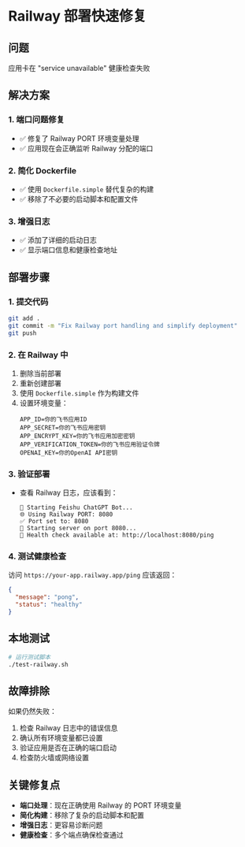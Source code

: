 # Railway 部署快速修复

## 问题
应用卡在 "service unavailable" 健康检查失败

## 解决方案

### 1. 端口问题修复
- ✅ 修复了 Railway PORT 环境变量处理
- ✅ 应用现在会正确监听 Railway 分配的端口

### 2. 简化 Dockerfile
- ✅ 使用 `Dockerfile.simple` 替代复杂的构建
- ✅ 移除了不必要的启动脚本和配置文件

### 3. 增强日志
- ✅ 添加了详细的启动日志
- ✅ 显示端口信息和健康检查地址

## 部署步骤

### 1. 提交代码
```bash
git add .
git commit -m "Fix Railway port handling and simplify deployment"
git push
```

### 2. 在 Railway 中
1. 删除当前部署
2. 重新创建部署
3. 使用 `Dockerfile.simple` 作为构建文件
4. 设置环境变量：
   ```
   APP_ID=你的飞书应用ID
   APP_SECRET=你的飞书应用密钥
   APP_ENCRYPT_KEY=你的飞书应用加密密钥
   APP_VERIFICATION_TOKEN=你的飞书应用验证令牌
   OPENAI_KEY=你的OpenAI API密钥
   ```

### 3. 验证部署
- 查看 Railway 日志，应该看到：
  ```
  🚀 Starting Feishu ChatGPT Bot...
  🌐 Using Railway PORT: 8080
  ✅ Port set to: 8080
  🎯 Starting server on port 8080...
  🔗 Health check available at: http://localhost:8080/ping
  ```

### 4. 测试健康检查
访问 `https://your-app.railway.app/ping` 应该返回：
```json
{
  "message": "pong",
  "status": "healthy"
}
```

## 本地测试
```bash
# 运行测试脚本
./test-railway.sh
```

## 故障排除

如果仍然失败：
1. 检查 Railway 日志中的错误信息
2. 确认所有环境变量都已设置
3. 验证应用是否在正确的端口启动
4. 检查防火墙或网络设置

## 关键修复点
- **端口处理**：现在正确使用 Railway 的 PORT 环境变量
- **简化构建**：移除了复杂的启动脚本和配置
- **增强日志**：更容易诊断问题
- **健康检查**：多个端点确保检查通过
